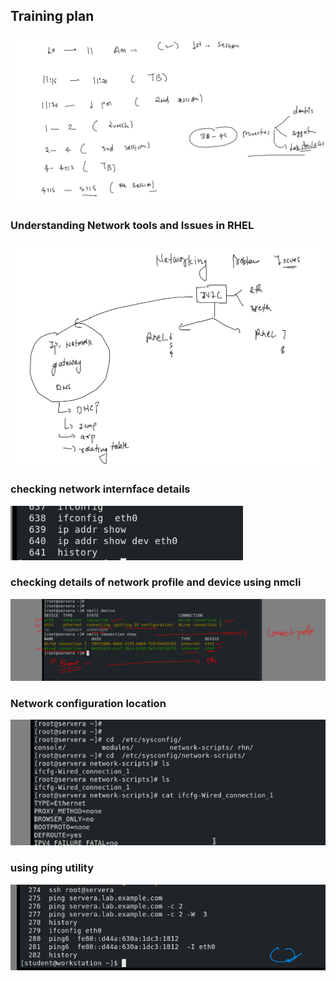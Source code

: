 ## Training plan 

<img src="plan.png">

### Understanding Network tools and Issues in RHEL 

<img src="net1.png">

### checking network internface details 

<img src="net2.png">

### checking details of network profile and device using nmcli

<img src="net3.png">

### Network configuration location 

<img src="net4.png">

### using ping utility 

<img src="ping.png">






